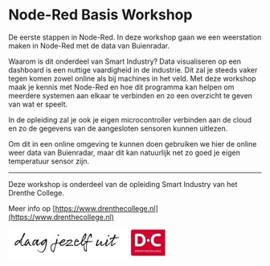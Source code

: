 # Node-Red Basis Workshop

De eerste stappen in Node-Red. In deze workshop gaan we een weerstation maken in Node-Red met de data van Buienradar. 

Waarom is dit onderdeel van Smart Industry? Data visualiseren op een dashboard is een nuttige vaardigheid in de industrie. Dit zal je steeds vaker tegen komen zowel online als bij machines in het veld. 
Met deze workshop maak je kennis met Node-Red en hoe dit programma kan helpen om meerdere systemen aan elkaar te verbinden en zo een overzicht te geven van wat er speelt.

In de opleiding zal je ook je eigen microcontroller verbinden aan de cloud en zo de gegevens van de aangesloten sensoren kunnen uitlezen.

Om dit in een online omgeving te kunnen doen gebruiken we hier de online weer data van Buienradar, maar dit kan natuurlijk net zo goed je eigen temperatuur sensor zijn.

------

Deze workshop is onderdeel van de opleiding Smart Industry van het Drenthe College.

Meer info op [https://www.drenthecollege.nl](https://www.drenthecollege.nl)

![](daag-jezelf-uit-handtekening.jpg)

